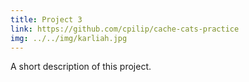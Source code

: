 ```yaml
---
title: Project 3
link: https://github.com/cpilip/cache-cats-practice
img: ../../img/karliah.jpg
---
```


A short description of this project.